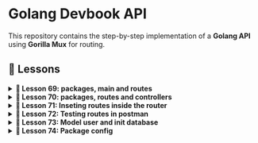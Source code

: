# Golang Devbook API

This repository contains the step-by-step implementation of a **Golang API** using **Gorilla Mux** for routing.

## 🔹 Lessons

<details>
  <summary><strong>📌 Lesson 69: packages, main and routes</strong></summary>

### 1️⃣ Comands:
```sh
go mod init api
touch main.go
code main.go
go get github.com/gorilla/mux
mkdir src
cd src
mkdir router && cd router && touch router.go && code router.go
```
</details>

<details>
  <summary><strong>📌 Lesson 70: packages, routes and controllers</strong></summary>

### 1️⃣ Comands:
```sh
mkdir -p src/router/routes && touch src/router/routes/routes.go
code src/router/routes/routes.go
touch src/router/routes/user.go
code src/router/routes/user.go
mkdir -p src/controllers
touch src/controllers/usuarios.go
code src/controllers/usuarios.go

```
</details>

<details>
  <summary><strong>📌 Lesson 71: Inseting routes inside the router</strong></summary>
  Play the routes into the router

</details>

<details>
  <summary><strong>📌 Lesson 72: Testing routes in postman</strong></summary>

  ### 1️⃣ Comands:
```sh
mkdir postman
```
</details>

<details>
  <summary><strong>📌 Lesson 73: Model user and init database</strong></summary>

  ### 1️⃣ Comands:
```sh
mkdir -p src/models && touch src/models/user.go && code src/models/user.go
mkdir -p src/sql && touch src/sql/sql.sql && code src/sql/sql.sql
mysql -u golang -p
CREATE DATABASE IF NOT EXISTS devbook;
USE devbook;

DROP TABLE IF EXISTS users;

CREATE TABLE users (
    id INT AUTO_INCREMENT PRIMARY KEY,
    name VARCHAR(50) NOT NULL,
    nick VARCHAR(50) NOT NULL UNIQUE,
    email VARCHAR(50) NOT NULL UNIQUE,
    password VARCHAR(50) NOT NULL UNIQUE,
    created_in TIMESTAMP DEFAULT CURRENT_TIMESTAMP()
) ENGINE=INNODB;
desc users;
```
</details>

<details>
  <summary><strong>📌 Lesson 74: Package config</strong></summary>

  ### 1️⃣ Comands:
```sh
mkdir -p src/config && touch src/config/config.go && code src/config/config.go
touch .env && code .env
go get github.com/joho/godotenv
touch .env && code .env
touch .gitignore && code .gitignore
touch .env.example && code .env.example
```
</details>

